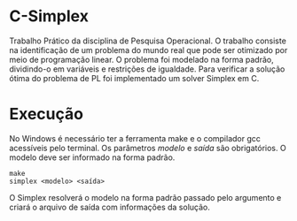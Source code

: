 # C-Simplex

Trabalho Prático da disciplina de Pesquisa Operacional. O trabalho consiste na identificação de um problema do mundo real que pode ser otimizado por meio de programação linear. O problema foi modelado na forma padrão, dividindo-o em variáveis e restrições de igualdade. Para verificar a solução ótima do problema de PL foi implementado um solver Simplex em C.

# Execução
No Windows é necessário ter a ferramenta make e o compilador gcc acessíveis pelo terminal.
Os parâmetros *modelo* e *saída* são obrigatórios. O modelo deve ser informado na forma padrão.

```
make
simplex <modelo> <saída>
```
O Simplex resolverá o modelo na forma padrão passado pelo argumento e criará o arquivo de saída com informações da solução.
